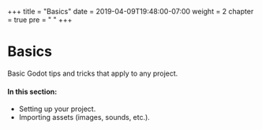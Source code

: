 +++
title = "Basics"
date = 2019-04-09T19:48:00-07:00
weight = 2
chapter = true
pre = "<i class='fas fa-toolbox'></i> "
+++

# <i class="fas fa-toolbox"></i> Basics

Basic Godot tips and tricks that apply to any project.

#### In this section:

- Setting up your project.
- Importing assets (images, sounds, etc.).
